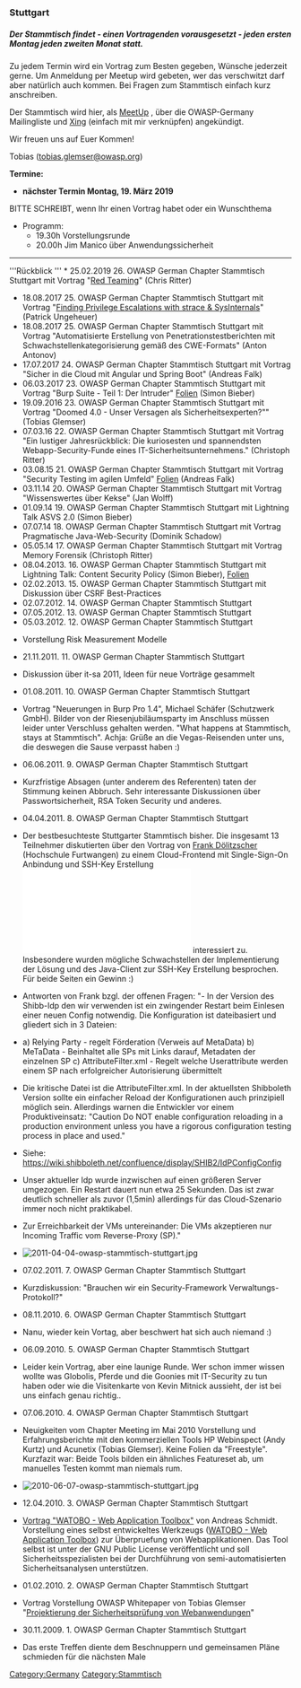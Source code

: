 ### Stuttgart

##### Der Stammtisch findet - einen Vortragenden vorausgesetzt - jeden ersten Montag jeden zweiten Monat statt.

Zu jedem Termin wird ein Vortrag zum Besten gegeben, Wünsche jederzeit
gerne. Um Anmeldung per Meetup wird gebeten, wer das verschwitzt darf
aber natürlich auch kommen. Bei Fragen zum Stammtisch einfach kurz
anschreiben.

Der Stammtisch wird hier, als
[MeetUp](https://www.meetup.com/de-DE/OWASP-Stuttgart-Stammtisch/) ,
über die OWASP-Germany Mailingliste und
[Xing](https://www.xing.com/profile/Tobias_Glemser) (einfach mit mir
verknüpfen) angekündigt.

Wir freuen uns auf Euer Kommen\!

Tobias (tobias.glemser@owasp.org)

**Termine:**

  - **nächster Termin Montag, 19. März 2019**

BITTE SCHREIBT, wenn Ihr einen Vortrag habet oder ein Wunschthema

  -
    Programm:
      - 19.30h Vorstellungsrunde
      - 20.00h Jim Manico über Anwendungssicherheit

-----

'''Rückblick '''
\* 25.02.2019 26. OWASP German Chapter Stammtisch Stuttgart mit Vortrag
"[Red Teaming](:File:OWAS_RED_TEAMING_Chris.pdf "wikilink")" (Chris
Ritter)

  - 18.08.2017 25. OWASP German Chapter Stammtisch Stuttgart mit Vortrag
    "[Finding Privilege Escalations with strace &
    SysInternals](:File:Finding_Privilege_Escalations_OWASP_Stammtisch_Stuttgart_17-11-06.pdf "wikilink")"
    (Patrick Ungeheuer)
  - 18.08.2017 25. OWASP German Chapter Stammtisch Stuttgart mit Vortrag
    "Automatisierte Erstellung von Penetrationstestberichten mit
    Schwachstellenkategorisierung gemäß des CWE-Formats" (Anton Antonov)
  - 17.07.2017 24. OWASP German Chapter Stammtisch Stuttgart mit Vortrag
    "Sicher in die Cloud mit Angular und Spring Boot" (Andreas Falk)
  - 06.03.2017 23. OWASP German Chapter Stammtisch Stuttgart mit Vortrag
    "Burp Suite - Teil 1: Der Intruder"
    [Folien](:File:Workshop_Burp_-_Teil_1_-_Intruder_-_OWASP_Stammtisch_Stuttgart_2016-03-06.pdf "wikilink")
    (Simon Bieber)
  - 19.09.2016 23. OWASP German Chapter Stammtisch Stuttgart mit Vortrag
    "Doomed 4.0 - Unser Versagen als Sicherheitsexperten?"" (Tobias
    Glemser)
  - 07.03.16 22. OWASP German Chapter Stammtisch Stuttgart mit Vortrag
    "Ein lustiger Jahresrückblick: Die kuriosesten und spannendsten
    Webapp-Security-Funde eines IT-Sicherheitsunternehmens." (Christoph
    Ritter)
  - 03.08.15 21. OWASP German Chapter Stammtisch Stuttgart mit Vortrag
    "Security Testing im agilen Umfeld"
    [Folien](Media:owasp_stuttgart_agile_secure_20150803.pdf "wikilink")
    (Andreas Falk)
  - 03.11.14 20. OWASP German Chapter Stammtisch Stuttgart mit Vortrag
    "Wissenswertes über Kekse" (Jan Wolff)
  - 01.09.14 19. OWASP German Chapter Stammtisch Stuttgart mit Lightning
    Talk ASVS 2.0 (Simon Bieber)
  - 07.07.14 18. OWASP German Chapter Stammtisch Stuttgart mit Vortrag
    Pragmatische Java-Web-Security (Dominik Schadow)
  - 05.05.14 17. OWASP German Chapter Stammtisch Stuttgart mit Vortrag
    Memory Forensik (Christoph Ritter)
  - 08.04.2013. 16. OWASP German Chapter Stammtisch Stuttgart mit
    Lightning Talk: Content Security Policy (Simon Bieber),
    [Folien](Media:OWASP_Stammtisch_Stuttgart_20130408_Content_Security_Policy.pdf "wikilink")
  - 02.02.2013. 15. OWASP German Chapter Stammtisch Stuttgart mit
    Diskussion über CSRF Best-Practices
  - 02.07.2012. 14. OWASP German Chapter Stammtisch Stuttgart
  - 07.05.2012. 13. OWASP German Chapter Stammtisch Stuttgart
  - 05.03.2012. 12. OWASP German Chapter Stammtisch Stuttgart

<!-- end list -->

  -
    Vorstellung Risk Measurement Modelle

<!-- end list -->

  - 21.11.2011. 11. OWASP German Chapter Stammtisch Stuttgart

<!-- end list -->

  -
    Diskussion über it-sa 2011, Ideen für neue Vorträge gesammelt

<!-- end list -->

  - 01.08.2011. 10. OWASP German Chapter Stammtisch Stuttgart

<!-- end list -->

  -
    Vortrag "Neuerungen in Burp Pro 1.4", Michael Schäfer (Schutzwerk
    GmbH). Bilder von der Riesenjubiläumsparty im Anschluss müssen
    leider unter Verschluss gehalten werden. "What happens at
    Stammtisch, stays at Stammtisch". Achja: Grüße an die
    Vegas-Reisenden unter uns, die deswegen die Sause verpasst haben :)

<!-- end list -->

  - 06.06.2011. 9. OWASP German Chapter Stammtisch Stuttgart

<!-- end list -->

  -
    Kurzfristige Absagen (unter anderem des Referenten) taten der
    Stimmung keinen Abbruch. Sehr interessante Diskussionen über
    Passwortsicherheit, RSA Token Security und anderes.

<!-- end list -->

  - 04.04.2011. 8. OWASP German Chapter Stammtisch Stuttgart

<!-- end list -->

  -
    Der bestbesuchteste Stuttgarter Stammtisch bisher. Die insgesamt 13
    Teilnehmer diskutierten über den Vortrag von [Frank
    Dölitzscher](http://webuser.hs-furtwangen.de/~doelitz/index.html)
    (Hochschule Furtwangen) zu einem Cloud-Frontend mit Single-Sign-On
    Anbindung und SSH-Key Erstellung
    ![Folien](2011-04-04_CloudIA_WebGUI_OWASP_Stammtisch_Stuttgart.pdf
    "Folien") interessiert zu. Insbesondere wurden mögliche
    Schwachstellen der Implementierung der Lösung und des Java-Client
    zur SSH-Key Erstellung besprochen. Für beide Seiten ein Gewinn :)

<!-- end list -->

  -
    Antworten von Frank bzgl. der offenen Fragen:
    "- In der Version des Shibb-Idp den wir verwenden ist ein zwingender
    Restart beim Einlesen einer neuen Config notwendig. Die
    Konfiguration ist dateibasiert und gliedert sich in 3 Dateien:

<!-- end list -->

  -
    a) Relying Party - regelt Förderation (Verweis auf MetaData)
    b) MeTaData - Beinhaltet alle SPs mit Links darauf, Metadaten der
    einzelnen SP
    c) AttributeFilter.xml - Regelt welche Userattribute werden einem SP
    nach erfolgreicher Autorisierung übermittelt

<!-- end list -->

  -
    Die kritische Datei ist die AttributeFilter.xml.
    In der aktuellsten Shibboleth Version sollte ein einfacher Reload
    der Konfigurationen auch prinzipiell möglich sein. Allerdings warnen
    die Entwickler vor einem Produktiveinsatz: "Caution Do NOT enable
    configuration reloading in a production environment unless you have
    a rigorous configuration testing process in place and used."

<!-- end list -->

  -
    Siehe:
    <https://wiki.shibboleth.net/confluence/display/SHIB2/IdPConfigConfig>

<!-- end list -->

  -
    Unser aktueller Idp wurde inzwischen auf einen größeren Server
    umgezogen. Ein Restart dauert nun etwa 25 Sekunden. Das ist zwar
    deutlich schneller als zuvor (1,5min) allerdings für das
    Cloud-Szenario immer noch nicht praktikabel.

<!-- end list -->

  -
    Zur Erreichbarkeit der VMs untereinander: Die VMs akzeptieren nur
    Incoming Traffic vom Reverse-Proxy (SP)."

<!-- end list -->

  -
    ![2011-04-04-owasp-stammtisch-stuttgart.jpg](2011-04-04-owasp-stammtisch-stuttgart.jpg
    "2011-04-04-owasp-stammtisch-stuttgart.jpg")

<!-- end list -->

  - 07.02.2011. 7. OWASP German Chapter Stammtisch Stuttgart

<!-- end list -->

  -
    Kurzdiskussion: "Brauchen wir ein Security-Framework
    Verwaltungs-Protokoll?"

<!-- end list -->

  - 08.11.2010. 6. OWASP German Chapter Stammtisch Stuttgart

<!-- end list -->

  -
    Nanu, wieder kein Vortag, aber beschwert hat sich auch niemand :)

<!-- end list -->

  - 06.09.2010. 5. OWASP German Chapter Stammtisch Stuttgart

<!-- end list -->

  -
    Leider kein Vortrag, aber eine launige Runde. Wer schon immer wissen
    wollte was Globolis, Pferde und die Goonies mit IT-Security zu tun
    haben oder wie die Visitenkarte von Kevin Mitnick aussieht, der ist
    bei uns einfach genau richtig..

<!-- end list -->

  - 07.06.2010. 4. OWASP German Chapter Stammtisch Stuttgart

<!-- end list -->

  -
    Neuigkeiten vom Chapter Meeting im Mai 2010
    Vorstellung und Erfahrungsberichte mit den kommerziellen Tools HP
    Webinspect (Andy Kurtz) und Acunetix (Tobias Glemser). Keine Folien
    da "Freestyle". Kurzfazit war: Beide Tools bilden ein ähnliches
    Featureset ab, um manuelles Testen kommt man niemals rum.

<!-- end list -->

  -
    ![2010-06-07-owasp-stammtisch-stuttgart.jpg](2010-06-07-owasp-stammtisch-stuttgart.jpg
    "2010-06-07-owasp-stammtisch-stuttgart.jpg")

<!-- end list -->

  - 12.04.2010. 3. OWASP German Chapter Stammtisch Stuttgart

<!-- end list -->

  -
    [Vortrag "WATOBO - Web Application
    Toolbox"](Media:OWASP_Stammtisch_20100412.ppt "wikilink") von
    Andreas Schmidt. Vorstellung eines selbst entwickeltes Werkzeugs
    ([WATOBO - Web Application Toolbox](http://watobo.sf.net)) zur
    Überpruefung von Webapplikationen. Das Tool selbst ist unter der
    GNU Public License veröffentlicht und soll Sicherheitsspezialisten
    bei der Durchführung von semi-automatisierten Sicherheitsanalysen
    unterstützen.

<!-- end list -->

  - 01.02.2010. 2. OWASP German Chapter Stammtisch Stuttgart

<!-- end list -->

  -
    Vortrag Vorstellung OWASP Whitepaper von Tobias Glemser
    "[Projektierung der Sicherheitsprüfung von
    Webanwendungen](Best_Practice:_Projektierung_der_Sicherheitsprüfung_von_Webanwendungen "wikilink")"

<!-- end list -->

  - 30.11.2009. 1. OWASP German Chapter Stammtisch Stuttgart

<!-- end list -->

  -
    Das erste Treffen diente dem Beschnuppern und gemeinsamen Pläne
    schmieden für die nächsten Male



[Category:Germany](Category:Germany "wikilink")
[Category:Stammtisch](Category:Stammtisch "wikilink")